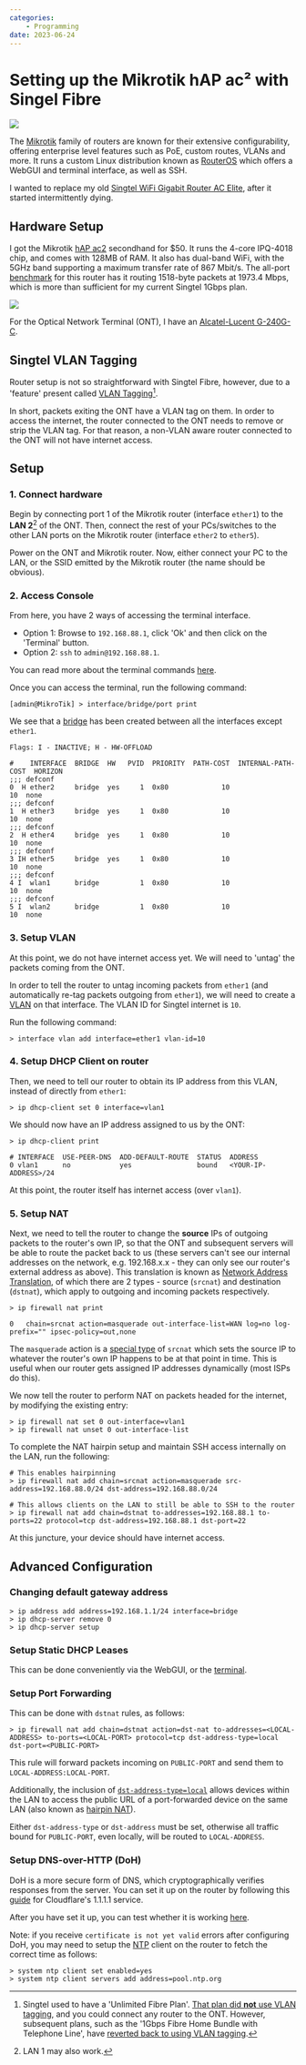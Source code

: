 ```yaml
---
categories:
    - Programming
date: 2023-06-24
---
```


# Setting up the Mikrotik hAP ac² with Singel Fibre

![](../../static/images/2023-06-24/ac2.jpg)

The [Mikrotik][mikrotik] family of routers are known for their extensive configurability, offering enterprise level features such as PoE, custom routes, VLANs and more. It runs a custom Linux distribution known as [RouterOS][router-os] which offers a WebGUI and terminal interface, as well as SSH.

I wanted to replace my old [Singtel WiFi Gigabit Router AC Elite][singtel-router], after it started intermittently dying.

<!-- more -->

## Hardware Setup

I got the Mikrotik [hAP ac2][hap-ac2] secondhand for $50. It runs the 4-core IPQ-4018 chip, and comes with 128MB of RAM. It also has dual-band WiFi, with the 5GHz band supporting a maximum transfer rate of 867 Mbit/s. The all-port [benchmark][benchmark] for this router has it routing 1518-byte packets at 1973.4 Mbps, which is more than sufficient for my current Singtel 1Gbps plan.

![](../../static/images/2023-06-24/benchmark.jpg)

For the Optical Network Terminal (ONT), I have an [Alcatel-Lucent G-240G-C][alcatel-ont].

## Singtel VLAN Tagging

Router setup is not so straightforward with Singtel Fibre, however, due to a 'feature' present called [VLAN Tagging][vlan][^singtel-fibre].

In short, packets exiting the ONT have a VLAN tag on them. In order to access the internet, the router connected to the ONT needs to remove or strip the VLAN tag. For that reason, a non-VLAN aware router connected to the ONT will not have internet access.

## Setup

### 1. Connect hardware

Begin by connecting port 1 of the Mikrotik router (interface `ether1`) to the **LAN 2**[^ont-lan-port] of the ONT. Then, connect the rest of your PCs/switches to the other LAN ports on the Mikrotik router (interface `ether2` to `ether5`).

Power on the ONT and Mikrotik router. Now, either connect your PC to the LAN, or the SSID emitted by the Mikrotik router (the name should be obvious).

### 2. Access Console

From here, you have 2 ways of accessing the terminal interface.

- Option 1: Browse to `192.168.88.1`, click 'Ok' and then click on the 'Terminal' button.
- Option 2: `ssh` to `admin@192.168.88.1`.

You can read more about the terminal commands [here][console].

Once you can access the terminal, run the following command:

```
[admin@MikroTik] > interface/bridge/port print
```

We see that a [bridge][bridge] has been created between all the interfaces except `ether1`.

```
Flags: I - INACTIVE; H - HW-OFFLOAD

#    INTERFACE  BRIDGE  HW   PVID  PRIORITY  PATH-COST  INTERNAL-PATH-COST  HORIZON
;;; defconf
0  H ether2     bridge  yes     1  0x80             10                  10  none
;;; defconf
1  H ether3     bridge  yes     1  0x80             10                  10  none
;;; defconf
2  H ether4     bridge  yes     1  0x80             10                  10  none
;;; defconf
3 IH ether5     bridge  yes     1  0x80             10                  10  none
;;; defconf
4 I  wlan1      bridge          1  0x80             10                  10  none
;;; defconf
5 I  wlan2      bridge          1  0x80             10                  10  none

```

### 3. Setup VLAN

At this point, we do not have internet access yet. We will need to 'untag' the packets coming from the ONT.

In order to tell the router to untag incoming packets from `ether1` (and automatically re-tag packets outgoing from `ether1`), we will need to create a [VLAN][mikrotik-vlan] on that interface. The VLAN ID for Singtel internet is `10`.

Run the following command:

```
> interface vlan add interface=ether1 vlan-id=10
```

### 4. Setup DHCP Client on router

Then, we need to tell our router to obtain its IP address from this VLAN, instead of directly from `ether1`:

```
> ip dhcp-client set 0 interface=vlan1
```

We should now have an IP address assigned to us by the ONT:

```
> ip dhcp-client print

# INTERFACE  USE-PEER-DNS  ADD-DEFAULT-ROUTE  STATUS  ADDRESS
0 vlan1      no            yes                bound   <YOUR-IP-ADDRESS>/24
```

At this point, the router itself has internet access (over `vlan1`).

### 5. Setup NAT

Next, we need to tell the router to change the **source** IPs of outgoing packets to the router's own IP, so that the ONT and subsequent servers will be able to route the packet back to us (these servers can't see our internal addresses on the network, e.g. 192.168.x.x - they can only see our router's external address as above). This translation is known as [Network Address Translation][nat], of which there are 2 types - source (`srcnat`) and destination (`dstnat`), which apply to outgoing and incoming packets respectively.

```
> ip firewall nat print

0   chain=srcnat action=masquerade out-interface-list=WAN log=no log-prefix="" ipsec-policy=out,none
```

The `masquerade` action is a [special type][masquerade] of `srcnat` which sets the source IP to whatever the router's own IP happens to be at that point in time. This is useful when our router gets assigned IP addresses dynamically (most ISPs do this).

We now tell the router to perform NAT on packets headed for the internet, by modifying the existing entry:

```
> ip firewall nat set 0 out-interface=vlan1
> ip firewall nat unset 0 out-interface-list
```

To complete the NAT hairpin setup and maintain SSH access internally on the LAN, run the following:

```
# This enables hairpinning
> ip firewall nat add chain=srcnat action=masquerade src-address=192.168.88.0/24 dst-address=192.168.88.0/24

# This allows clients on the LAN to still be able to SSH to the router
> ip firewall nat add chain=dstnat to-addresses=192.168.88.1 to-ports=22 protocol=tcp dst-address=192.168.88.1 dst-port=22
```

At this juncture, your device should have internet access.

## Advanced Configuration

### Changing default gateway address

```
> ip address add address=192.168.1.1/24 interface=bridge
> ip dhcp-server remove 0
> ip dhcp-server setup
```

### Setup Static DHCP Leases

This can be done conveniently via the WebGUI, or the [terminal][dhcp].

### Setup Port Forwarding

This can be done with `dstnat` rules, as follows:

```
> ip firewall nat add chain=dstnat action=dst-nat to-addresses=<LOCAL-ADDRESS> to-ports=<LOCAL-PORT> protocol=tcp dst-address-type=local dst-port=<PUBLIC-PORT>
```

This rule will forward packets incoming on `PUBLIC-PORT` and send them to `LOCAL-ADDRESS:LOCAL-PORT`.

Additionally, the inclusion of [`dst-address-type=local`][nat-properties] allows devices within the LAN to access the public URL of a port-forwarded device on the same LAN (also known as [hairpin NAT][hairpin-nat]).

Either `dst-address-type` or `dst-address` must be set, otherwise all traffic bound for `PUBLIC-PORT`, even locally, will be routed to `LOCAL-ADDRESS`.

### Setup DNS-over-HTTP (DoH)

DoH is a more secure form of DNS, which cryptographically verifies responses from the server. You can set it up on the router by following this [guide][doh] for Cloudflare's 1.1.1.1 service.

After you have set it up, you can test whether it is working [here][cloudflare-check-doh].

Note: if you receive `certificate is not yet valid` errors after configuring DoH, you may need to setup the [NTP][ntp] client on the router to fetch the correct time as follows:

```
> system ntp client set enabled=yes
> system ntp client servers add address=pool.ntp.org
```

[^singtel-fibre]: Singtel used to have a 'Unlimited Fibre Plan'. [That plan did **not** use VLAN tagging](https://forums.hardwarezone.com.sg/threads/your-isps-dhcp-does-not-function-properly-singtel-asus-rt-ax86u.6564040/#post-135518324), and you could connect any router to the ONT. However, subsequent plans, such as the '1Gbps Fibre Home Bundle with Telephone Line', have [reverted back to using VLAN tagging](https://forums.hardwarezone.com.sg/threads/your-isps-dhcp-does-not-function-properly-singtel-asus-rt-ax86u.6564040/#post-135519349).
[^ont-lan-port]: LAN 1 may also work.

[mikrotik]: https://mikrotik.com/products
[router-os]: https://mikrotik.com/software
[singtel-router]: https://www.singtel.com/personal/support/broadband/routers-ont/arcadyan-ac-elite-guide
[hap-ac2]: https://mikrotik.com/product/hap_ac2
[benchmark]: https://mikrotik.com/product/hap_ac2#fndtn-testresults
[vlan]: https://en.wikipedia.org/wiki/IEEE_802.1Q
[alcatel-ont]: https://www.singtel.com/personal/support/broadband/routers-ont/alu-ont-led-troubleshoot
[console]: https://help.mikrotik.com/docs/display/ROS/Command+Line+Interface
[bridge]: https://wiki.mikrotik.com/wiki/Manual:Interface/Bridge#Summary
[mikrotik-vlan]: https://help.mikrotik.com/docs/display/ROS/VLAN
[nat]: https://help.mikrotik.com/docs/display/ROS/NAT
[masquerade]: https://help.mikrotik.com/docs/display/ROS/NAT#NAT-Masquerade
[dhcp]: https://help.mikrotik.com/docs/display/ROS/DHCP#DHCP-Leases
[hairpin-nat]: https://help.mikrotik.com/docs/display/ROS/NAT#NAT-HairpinNAT
[nat-properties]: https://wiki.mikrotik.com/wiki/Manual:IP/Firewall/NAT#Properties
[doh]: https://gist.github.com/M0r13n/4142018edb10f927cf4f19c6de31614c
[cloudflare-check-doh]: https://one.one.one.one/help/
[ntp]: https://en.wikipedia.org/wiki/Network_Time_Protocol
